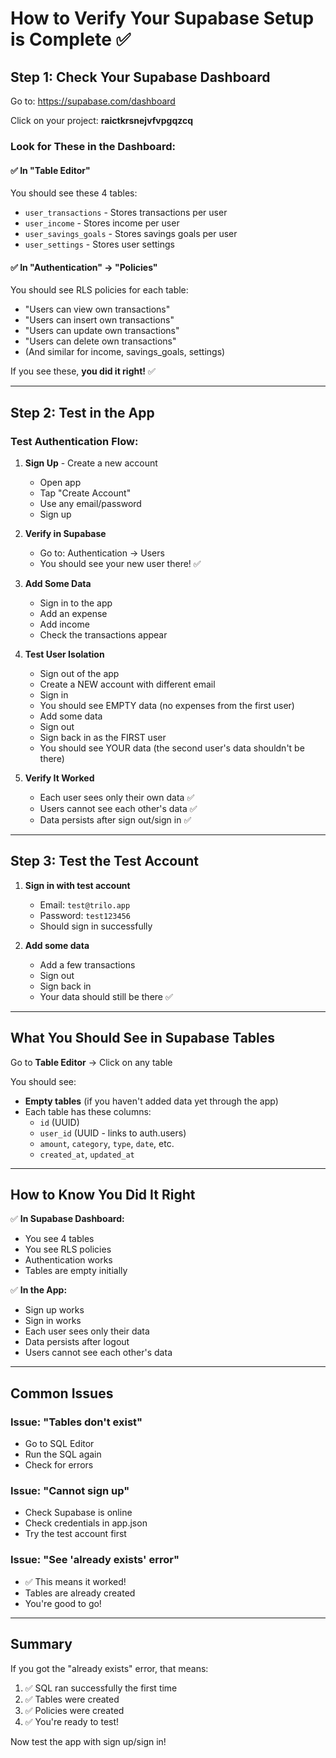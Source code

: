 # How to Verify Your Supabase Setup is Complete ✅

## Step 1: Check Your Supabase Dashboard

Go to: https://supabase.com/dashboard

Click on your project: **raictkrsnejvfvpgqzcq**

### Look for These in the Dashboard:

#### ✅ In "Table Editor"
You should see these 4 tables:
- `user_transactions` - Stores transactions per user
- `user_income` - Stores income per user  
- `user_savings_goals` - Stores savings goals per user
- `user_settings` - Stores user settings

#### ✅ In "Authentication" → "Policies"
You should see RLS policies for each table:
- "Users can view own transactions"
- "Users can insert own transactions"
- "Users can update own transactions"
- "Users can delete own transactions"
- (And similar for income, savings_goals, settings)

If you see these, **you did it right!** ✅

---

## Step 2: Test in the App

### Test Authentication Flow:

1. **Sign Up** - Create a new account
   - Open app
   - Tap "Create Account"
   - Use any email/password
   - Sign up

2. **Verify in Supabase**
   - Go to: Authentication → Users
   - You should see your new user there! ✅

3. **Add Some Data**
   - Sign in to the app
   - Add an expense
   - Add income
   - Check the transactions appear

4. **Test User Isolation**
   - Sign out of the app
   - Create a NEW account with different email
   - Sign in
   - You should see EMPTY data (no expenses from the first user)
   - Add some data
   - Sign out
   - Sign back in as the FIRST user
   - You should see YOUR data (the second user's data shouldn't be there)

5. **Verify It Worked**
   - Each user sees only their own data ✅
   - Users cannot see each other's data ✅
   - Data persists after sign out/sign in ✅

---

## Step 3: Test the Test Account

1. **Sign in with test account**
   - Email: `test@trilo.app`
   - Password: `test123456`
   - Should sign in successfully

2. **Add some data**
   - Add a few transactions
   - Sign out
   - Sign back in
   - Your data should still be there ✅

---

## What You Should See in Supabase Tables

Go to **Table Editor** → Click on any table

You should see:
- **Empty tables** (if you haven't added data yet through the app)
- Each table has these columns:
  - `id` (UUID)
  - `user_id` (UUID - links to auth.users)
  - `amount`, `category`, `type`, `date`, etc.
  - `created_at`, `updated_at`

---

## How to Know You Did It Right

✅ **In Supabase Dashboard:**
- You see 4 tables
- You see RLS policies
- Authentication works
- Tables are empty initially

✅ **In the App:**
- Sign up works
- Sign in works
- Each user sees only their data
- Data persists after logout
- Users cannot see each other's data

---

## Common Issues

### Issue: "Tables don't exist"
- Go to SQL Editor
- Run the SQL again
- Check for errors

### Issue: "Cannot sign up"
- Check Supabase is online
- Check credentials in app.json
- Try the test account first

### Issue: "See 'already exists' error"
- ✅ This means it worked!
- Tables are already created
- You're good to go!

---

## Summary

If you got the "already exists" error, that means:
1. ✅ SQL ran successfully the first time
2. ✅ Tables were created
3. ✅ Policies were created
4. ✅ You're ready to test!

Now test the app with sign up/sign in!

